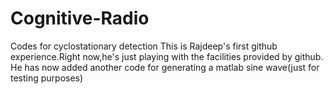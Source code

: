 # Cognitive-Radio
Codes for cyclostationary detection
This is Rajdeep's first github experience.Right now,he's just playing with the facilities provided by github.
He has now added another code for generating a matlab sine wave(just for testing purposes)
